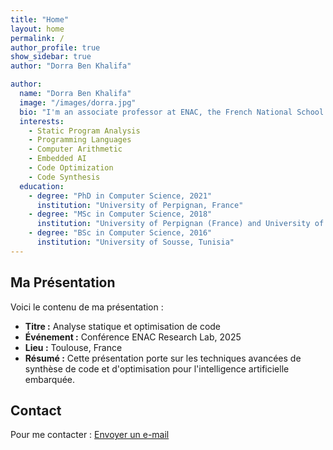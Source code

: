 ```yaml
---
title: "Home"
layout: home
permalink: /
author_profile: true
show_sidebar: true
author: "Dorra Ben Khalifa"

author:
  name: "Dorra Ben Khalifa"
  image: "/images/dorra.jpg"
  bio: "I'm an associate professor at ENAC, the French National School of Civil Aviation and a member of the Interactive Informatics Team of ENAC Research Lab. Before joining ENAC, I completed a postdoctoral fellowship at Perpignan University, where I continued my research on fixed-point code synthesis for neural networks. I defended my thesis Fast and Efficient Bit-level Precision Tuning in 2021 under the supervision of Matthieu Martel and Assalé Adjé."
  interests:
    - Static Program Analysis
    - Programming Languages
    - Computer Arithmetic
    - Embedded AI
    - Code Optimization
    - Code Synthesis
  education:
    - degree: "PhD in Computer Science, 2021"
      institution: "University of Perpignan, France"
    - degree: "MSc in Computer Science, 2018"
      institution: "University of Perpignan (France) and University of Sousse (Tunisia)"
    - degree: "BSc in Computer Science, 2016"
      institution: "University of Sousse, Tunisia"
---
```


## Ma Présentation

Voici le contenu de ma présentation :

- **Titre :** Analyse statique et optimisation de code
- **Événement :** Conférence ENAC Research Lab, 2025
- **Lieu :** Toulouse, France
- **Résumé :** Cette présentation porte sur les techniques avancées de synthèse de code et d'optimisation pour l'intelligence artificielle embarquée.

## Contact

Pour me contacter : [Envoyer un e-mail](mailto:ton.email@exemple.com)

